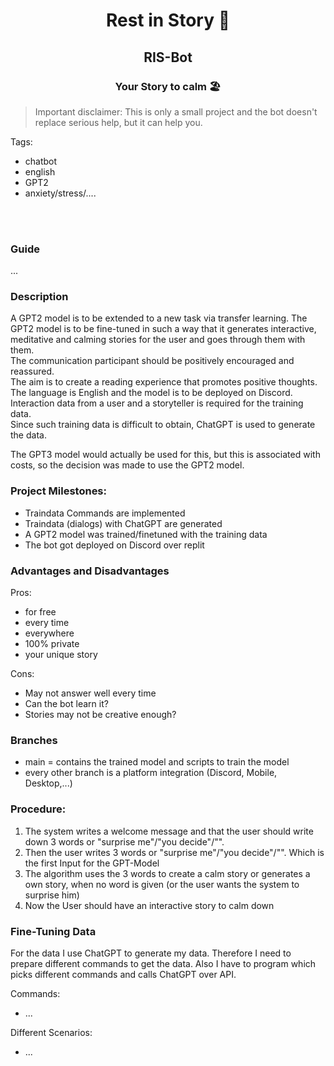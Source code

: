 <h1 style="text-align:center">Rest in Story 🐘</h1>

<h2 style="text-align:center">RIS-Bot</h2>

<h3 style="text-align:center">Your Story to calm 🏖️</h3>

<!--Your interactive story companion for serene moments-->
<!--Experience pure calmness-->
<!--The bot you wish was your therapist🏖️-->

> Important disclaimer: This is only a small project and the bot doesn't replace serious help, but it can help you.



Tags: 
- chatbot
- english
- GPT2
- anxiety/stress/....

<br><br>

### Guide

...



### Description

A GPT2 model is to be extended to a new task via transfer learning. The GPT2 model is to be fine-tuned in such a way that it generates interactive, meditative and calming stories for the user and goes through them with them.<br>
The communication participant should be positively encouraged and reassured.<br>
The aim is to create a reading experience that promotes positive thoughts.<br>
The language is English and the model is to be deployed on Discord.<br>
Interaction data from a user and a storyteller is required for the training data.<br>
Since such training data is difficult to obtain, ChatGPT is used to generate the data.<br>

The GPT3 model would actually be used for this, but this is associated with costs, so the decision was made to use the GPT2 model.




### Project Milestones:
- Traindata Commands are implemented
- Traindata (dialogs) with ChatGPT are generated
- A GPT2 model was trained/finetuned with the training data
- The bot got deployed on Discord over replit



### Advantages and Disadvantages

Pros:

- for free
- every time
- everywhere 
- 100% private 
- your unique story



Cons:

- May not answer well every time
- Can the bot learn it?
- Stories may not be creative enough? 



### Branches

- main = contains the trained model and scripts to train the model
- every other branch is a platform integration (Discord, Mobile, Desktop,...)



### Procedure:

<!--

First message from "User" -> will be given from the system:
Tell me an interactive story to calm me down. It should be mindful with lots of details and meditative. Breathing exercises and visualizations should also be incorporated into the story.-->

1. The system writes a welcome message and that the user should write down 3 words or "surprise me"/"you decide"/"".
2. Then the user writes 3 words or "surprise me"/"you decide"/"". Which is the first Input for the GPT-Model
3. The algorithm uses the 3 words to create a calm story or generates a own story, when no word is given (or the user wants the system to surprise him)
4. Now the User should have an interactive story to calm down



### Fine-Tuning Data

For the data I use ChatGPT to generate my data. Therefore I need to prepare different commands to get the data. Also I have to program which picks different commands and calls ChatGPT over API.



Commands:

- ...



Different Scenarios:

- ...

